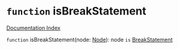# `function` isBreakStatement

[Documentation Index](../README.md)

`function` isBreakStatement(node: [Node](../interface.Node/README.md)): node `is` [BreakStatement](../interface.BreakStatement/README.md)